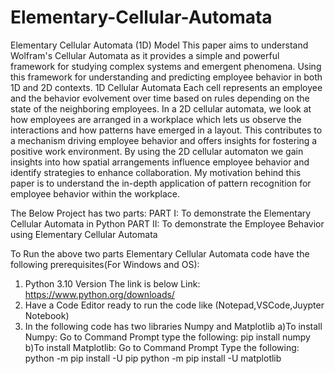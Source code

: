# Elementary-Cellular-Automata
Elementary Cellular Automata (1D) Model 
This paper aims to understand Wolfram's Cellular Automata as it provides a simple and powerful framework for studying complex systems and emergent phenomena. Using this framework for understanding and predicting employee behavior in both 1D and 2D contexts. 1D Cellular Automata Each cell represents an employee and the behavior evolvement over time based on rules depending on the state of the neighboring employees. In a 2D cellular automata, we look at how employees are arranged in a workplace which lets us observe the interactions and how patterns have emerged in a layout. This contributes to a mechanism driving employee behavior and offers insights for fostering a positive work environment. By using the 2D cellular automaton we gain insights into how spatial arrangements influence employee behavior and identify strategies to enhance collaboration. 
My motivation behind this paper is to understand the in-depth application of pattern recognition for employee behavior within the workplace. 

The Below Project has two parts:
PART I: To demonstrate the Elementary Cellular Automata in Python
PART II: To demonstrate the Employee Behavior using Elementary Cellular Automata

To Run the above two parts Elementary Cellular Automata code have the following prerequisites(For Windows and OS):
1. Python 3.10 Version The link is below
    Link: https://www.python.org/downloads/
2. Have a Code Editor ready to run the code like (Notepad,VSCode,Juypter Notebook)
3. In the following code has two libraries  Numpy and Matplotlib
     a)To install Numpy:
        Go to Command Prompt
   type the following: pip install numpy
   b)To install Matplotlib:
    Go to Command Prompt
        Type the following:
           python -m pip install -U pip
   python -m pip install -U matplotlib
   

   

 
